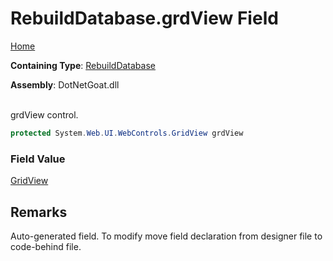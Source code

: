 # RebuildDatabase\.grdView Field

[Home](../../../../../README.md)

**Containing Type**: [RebuildDatabase](../README.md)

**Assembly**: DotNetGoat\.dll

\
grdView control\.

```csharp
protected System.Web.UI.WebControls.GridView grdView
```

### Field Value

[GridView](https://docs.microsoft.com/en-us/dotnet/api/system.web.ui.webcontrols.gridview)

## Remarks

Auto\-generated field\.
To modify move field declaration from designer file to code\-behind file\.